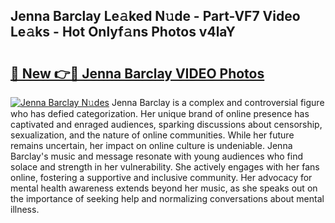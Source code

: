 ## Jenna Barclay Le𝚊ked N𝚞de - Part-VF7 Video Le𝚊ks - Hot Onlyf𝚊ns Photos v4laY

# <h2><a href="http://ab49850.deff.icu/?id=Jenna+Barclay">🔗 New 👉🔴 Jenna Barclay VIDEO Photos</a></h2>

[![Jenna Barclay N𝚞des](https://i.imgur.com/rIISA9y.gif)](http://ab49850.deff.icu/?id=Jenna+Barclay)
Jenna Barclay is a complex and controversial figure who has defied categorization. Her unique brand of online presence has captivated and enraged audiences, sparking discussions about censorship, sexualization, and the nature of online communities. While her future remains uncertain, her impact on online culture is undeniable. Jenna Barclay's music and message resonate with young audiences who find solace and strength in her vulnerability. She actively engages with her fans online, fostering a supportive and inclusive community. Her advocacy for mental health awareness extends beyond her music, as she speaks out on the importance of seeking help and normalizing conversations about mental illness.
